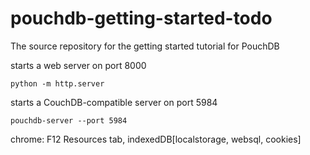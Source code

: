 pouchdb-getting-started-todo
============================

The source repository for the getting started tutorial for PouchDB



starts a web server on port 8000
```
python -m http.server
```
starts a CouchDB-compatible server on port 5984
```
pouchdb-server --port 5984
```

chrome: F12 Resources tab, indexedDB[localstorage, websql, cookies]